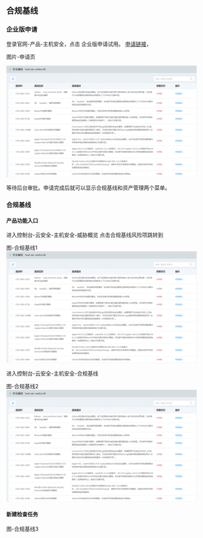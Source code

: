 ## 合规基线

### 企业版申请

登录官网-产品-主机安全，点击 企业版申请试用。
[申请链接](https://www.jdcloud.com/cn/public/testApply/baseline)，

图片-申请页

![05-guide-vulanerability.png](https://github.com/jdcloudcom/cn/blob/endpion/image/Endpoint-Security/05-guide-vulanerability.png)

等待后台审批。申请完成后就可以显示合规基线和资产管理两个菜单。


### 合规基线

#### 产品功能入口

进入控制台-云安全-主机安全-威胁概览  点击合规基线风险项跳转到 

图-合规基线1
![05-guide-vulanerability.png](https://github.com/jdcloudcom/cn/blob/endpion/image/Endpoint-Security/05-guide-vulanerability.png)

进入控制台-云安全-主机安全-合规基线

图-合规基线2
![05-guide-vulanerability.png](https://github.com/jdcloudcom/cn/blob/endpion/image/Endpoint-Security/05-guide-vulanerability.png)

#### 新建检查任务

图-合规基线3



